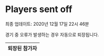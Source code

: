 # Players sent off
최종 업데이트: 2020년 12월 17일 22시 46분


경기 중 오류가 발생하는 경우 자동으로 퇴장됩니다.


| 퇴장된 참가자 |
|:---:|
